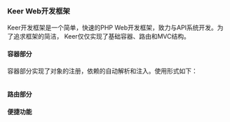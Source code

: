 ### Keer Web开发框架
Keer开发框架是一个简单，快速的PHP Web开发框架，致力与API系统开发。为了追求框架的简洁，
Keer仅仅实现了基础容器、路由和MVC结构。

#### 容器部分
容器部分实现了对象的注册，依赖的自动解析和注入。使用形式如下：

```PHP 

```

#### 路由部分


#### 便捷功能
